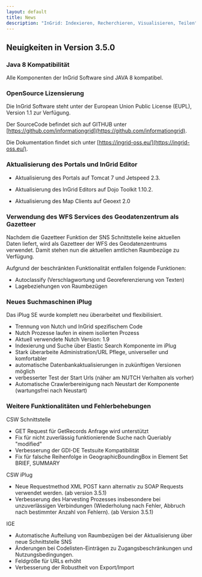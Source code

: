 ```yaml
---
layout: default
title: News
description: "InGrid: Indexieren, Recherchieren, Visualisieren, Teilen"
---
```


## Neuigkeiten in Version 3.5.0

### Java 8 Kompatibilität

Alle Komponenten der InGrid Software sind JAVA 8 kompatibel.

### OpenSource Lizensierung

Die InGrid Software steht unter der European Union Public License (EUPL), Version 1.1 zur Verfügung.

Der SourceCode befindet sich auf GITHUB unter [https://github.com/informationgrid](https://github.com/informationgrid).

Die Dokumentation findet sich unter [https://ingrid-oss.eu/](https://ingrid-oss.eu/).

### Aktualisierung des Portals und InGrid Editor

- Aktualisierung des Portals auf Tomcat 7 und  Jetspeed 2.3.

- Aktualisierung des InGrid Editors auf Dojo Toolkit 1.10.2.

- Aktualisierung des Map Clients auf Geoext 2.0

### Verwendung des WFS Services des Geodatenzentrum als Gazetteer

Nachdem die Gazetteer Funktion der SNS Schnittstelle keine aktuellen Daten liefert, wird als Gazetteer der WFS des Geodatenzentrums verwendet. Damit stehen nun die aktuellen amtlichen Raumbezüge zu Verfügung.

Aufgrund der beschränkten Funktionalität entfallen folgende Funktionen:

- Autoclassify (Verschlagwortung und Georeferenzierung von Texten)
- Lagebeziehungen von Raumbezügen

### Neues Suchmaschinen iPlug

Das iPlug SE wurde komplett neu überarbeitet und flexibilisiert.

- Trennung von Nutch und InGrid spezifischem Code
- Nutch Prozesse laufen in einem isolierten Prozess
- Aktuell verwendete Nutch Version: 1.9
- Indexierung und Suche über Elastic Search Komponente im iPlug
- Stark überarbeite Administration/URL Pflege, universeller und komfortabler
- automatische Datenbankaktualisierungen in zukünftigen Versionen möglich
- verbesserter Test der Start Urls (näher am NUTCH Verhalten als vorher)
- Automatische Crawlerbereinigung nach Neustart der Komponente (wartungsfrei nach Neustart)


### Weitere Funktionalitäten und Fehlerbehebungen

CSW Schnittstelle

- GET Request für GetRecords Anfrage wird unterstützt
- Fix für nicht zuverlässig funktionierende Suche nach Queriably "modified"
- Verbesserung der GDI-DE Testsuite Kompatibilität
- Fix für falsche Reihenfolge in GeographicBoundingBox in Element Set BRIEF, SUMMARY


CSW iPlug

- Neue Requestmethod XML POST kann alternativ zu SOAP Requests verwendet werden. (ab version 3.5.1)
- Verbesserung des Harvesting Prozesses insbesondere bei unzuverlässigen Verbindungen (Wiederholung nach Fehler, Abbruch nach bestimmter Anzahl von Fehlern). (ab Version 3.5.1)

IGE

- Automatische Aufteilung von Raumbezügen bei der Aktualisierung über neue Schnittstelle SNS 
- Änderungen bei Codelisten-Einträgen zu Zugangsbeschränkungen und Nutzungsbedingungen.
- Feldgröße für URLs erhöht
- Verbesserung der Robustheit von Export/Import 
